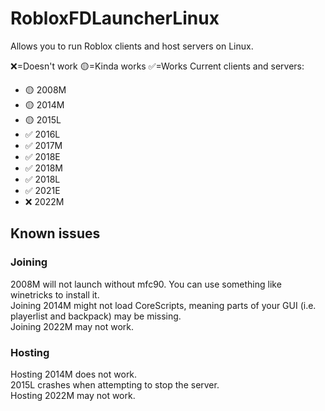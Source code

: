 # RobloxFDLauncherLinux
Allows you to run Roblox clients and host servers on Linux.  

❌=Doesn't work
🟡=Kinda works
✅=Works
Current clients and servers:
* 🟡 2008M
* 🟡 2014M
* 🟡 2015L
* ✅ 2016L
* ✅ 2017M
* ✅ 2018E
* ✅ 2018M
* ✅ 2018L
* ✅ 2021E
* ❌ 2022M

## Known issues
### Joining
2008M will not launch without mfc90. You can use something like winetricks to install it.  
Joining 2014M might not load CoreScripts, meaning parts of your GUI (i.e. playerlist and backpack) may be missing.  
Joining 2022M may not work.  

### Hosting
Hosting 2014M does not work.  
2015L crashes when attempting to stop the server.  
Hosting 2022M may not work.

